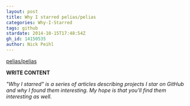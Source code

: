 ```yaml
---
layout: post
title: Why I starred pelias/pelias
categories: Why-I-Starred
tags: github
stardate: 2014-10-15T17:48:54Z
gh_id: 14150535
author: Nick Peihl
---
```


[pelias/pelias](https://github.com/pelias/pelias)

**WRITE CONTENT**

*"Why I starred" is a series of articles describing projects I star on GitHub and why I found them interesting. My hope is that you'll find them interesting as well.*

